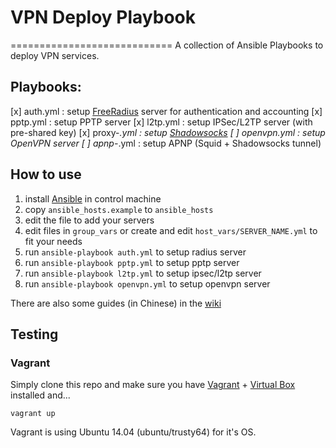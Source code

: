 # VPN Deploy Playbook
============================
A collection of Ansible Playbooks to deploy VPN services.


## Playbooks:

[x] auth.yml : setup [FreeRadius](http://freeradius.org) server for authentication and accounting
[x] pptp.yml : setup PPTP server
[x] l2tp.yml : setup IPSec/L2TP server (with pre-shared key)
[x] proxy-*.yml : setup [Shadowsocks](https://github.com/clowwindy/shadowsocks)
[ ] openvpn.yml : setup OpenVPN server
[ ] apnp-*.yml : setup APNP (Squid + Shadowsocks tunnel)


## How to use

1. install [Ansible](http://docs.ansible.com/intro_installation.html#id11) in control machine
2. copy `ansible_hosts.example` to `ansible_hosts`
3. edit the file to add your servers
4. edit files in `group_vars` or create and edit `host_vars/SERVER_NAME.yml` to fit your needs
5. run `ansible-playbook auth.yml` to setup radius server
6. run `ansible-playbook pptp.yml` to setup pptp server
7. run `ansible-playbook l2tp.yml` to setup ipsec/l2tp server
7. run `ansible-playbook openvpn.yml` to setup openvpn server

There are also some guides (in Chinese) in the [wiki](https://github.com/ftao/vpn-deploy-playbook/wiki)


## Testing

### Vagrant

Simply clone this repo and make sure you have [Vagrant](http://www.vagrantup.com) + [Virtual Box](https://www.virtualbox.org) installed and...

```vagrant up```

Vagrant is using Ubuntu 14.04 (ubuntu/trusty64) for it's OS.


